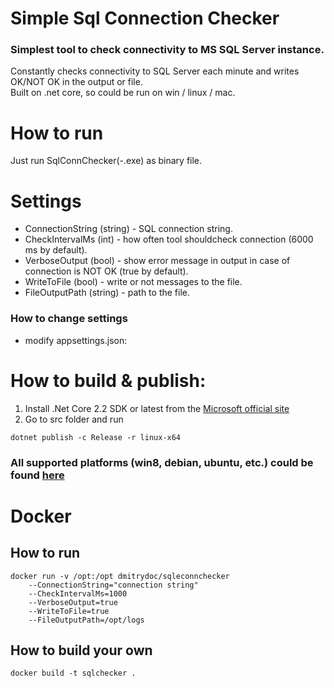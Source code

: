 # Simple Sql Connection Checker
### Simplest tool to check connectivity to MS SQL Server instance.

Constantly checks connectivity to SQL Server each minute and writes OK/NOT OK in the output or file.  
Built on .net core, so could be run on win / linux / mac.

# How to run
Just run SqlConnChecker(-.exe) as binary file.

# Settings
* ConnectionString (string) - SQL connection string.
* CheckIntervalMs (int) - how often tool shouldcheck connection (6000 ms by default).
* VerboseOutput (bool) - show error message in output in case of connection is NOT OK (true by default).
* WriteToFile (bool) - write or not messages to the file.
* FileOutputPath (string) - path to the file.

### How to change settings
 * modify appsettings.json:

# How to build & publish:
1. Install .Net Core 2.2 SDK  or latest from the [Microsoft official site](https://dotnet.microsoft.com/download/dotnet-core/2.2) 
2. Go to src folder and run  
```
dotnet publish -c Release -r linux-x64
```

### All supported platforms (win8, debian, ubuntu, etc.) could be found [here](https://docs.microsoft.com/en-us/dotnet/core/rid-catalog)

# Docker
## How to run
```
docker run -v /opt:/opt dmitrydoc/sqleconnchecker 
	--ConnectionString="connection string" 
	--CheckIntervalMs=1000 
	--VerboseOutput=true 
	--WriteToFile=true 
	--FileOutputPath=/opt/logs
```

## How to build your own
```
docker build -t sqlchecker .
```